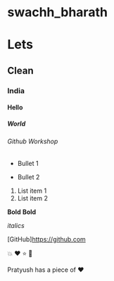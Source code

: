 # swachh_bharath
# Lets
## Clean
### India
#### Hello
##### World
###### Github Workshop
- Bullet 1
* Bullet 2
1. List item 1
2. List item 2

**Bold** __Bold__

*italics*

[GitHub]https://github.com

:boom: :heart: :star: :tea:

Pratyush has a piece of :heart:
